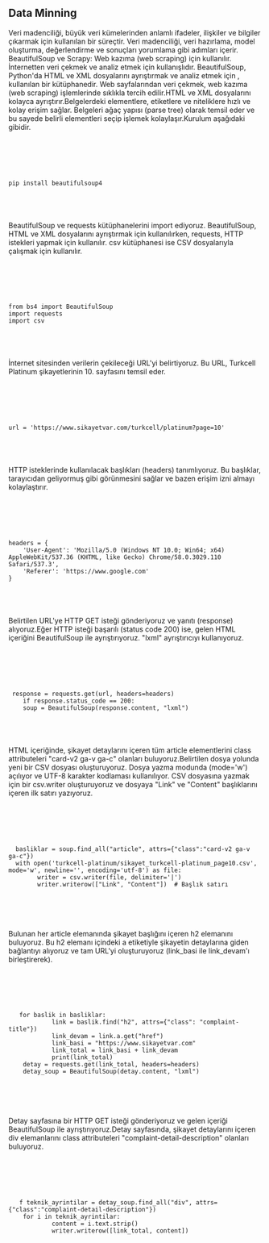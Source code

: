 ## Data Minning

Veri madenciliği, büyük veri kümelerinden anlamlı ifadeler, ilişkiler ve bilgiler çıkarmak için kullanılan bir süreçtir. Veri madenciliği, veri hazırlama, model oluşturma, değerlendirme ve sonuçları yorumlama gibi adımları içerir.
BeautifulSoup ve Scrapy: Web kazıma (web scraping) için kullanılır. İnternetten veri çekmek ve analiz etmek için kullanışlıdır. BeautifulSoup, Python'da HTML ve XML dosyalarını ayrıştırmak ve analiz etmek için ,
kullanılan bir kütüphanedir. Web sayfalarından veri çekmek, web kazıma (web scraping) işlemlerinde sıklıkla tercih edilir.HTML ve XML dosyalarını kolayca ayrıştırır.Belgelerdeki elementlere, etiketlere ve niteliklere hızlı ve kolay erişim sağlar.
Belgeleri ağaç yapısı (parse tree) olarak temsil eder ve bu sayede belirli elementleri seçip işlemek kolaylaşır.Kurulum aşağıdaki gibidir.
<pre><code>
<!DOCTYPE html>
<html>
<body>
    <p>pip install beautifulsoup4 </p>
</body>
</html>
</code></pre>

BeautifulSoup ve requests kütüphanelerini import ediyoruz. BeautifulSoup, HTML ve XML dosyalarını ayrıştırmak için kullanılırken, requests, HTTP istekleri yapmak için kullanılır. csv kütüphanesi ise CSV dosyalarıyla çalışmak için kullanılır.
<pre><code>
<!DOCTYPE html>
<html>
<body>
    <p>from bs4 import BeautifulSoup
import requests
import csv</p>
</body>
</html>
</code></pre>
İnternet sitesinden verilerin çekileceği URL'yi belirtiyoruz. Bu URL, Turkcell Platinum şikayetlerinin 10. sayfasını temsil eder.
<pre><code>
<!DOCTYPE html>
<html>
<body>
    <p>url = 'https://www.sikayetvar.com/turkcell/platinum?page=10'</p>
</body>
</html>
</code></pre>
HTTP isteklerinde kullanılacak başlıkları (headers) tanımlıyoruz. Bu başlıklar, tarayıcıdan geliyormuş gibi görünmesini sağlar ve bazen erişim izni almayı kolaylaştırır.
<pre><code>
<!DOCTYPE html>
<html>
<body>
    <p>headers = {
    'User-Agent': 'Mozilla/5.0 (Windows NT 10.0; Win64; x64) AppleWebKit/537.36 (KHTML, like Gecko) Chrome/58.0.3029.110 Safari/537.3',
    'Referer': 'https://www.google.com'
}</p>
</body>
</html>
</code></pre>
Belirtilen URL'ye HTTP GET isteği gönderiyoruz ve yanıtı (response) alıyoruz.Eğer HTTP isteği başarılı (status code 200) ise, gelen HTML içeriğini BeautifulSoup ile ayrıştırıyoruz. "lxml" ayrıştırıcıyı kullanıyoruz.
<pre><code>
<!DOCTYPE html>
<html>
<body>
    <p> response = requests.get(url, headers=headers)
    if response.status_code == 200:
    soup = BeautifulSoup(response.content, "lxml")</p>
</body>
</html>
</code></pre>
HTML içeriğinde, şikayet detaylarını içeren tüm article elementlerini class attributeleri "card-v2 ga-v ga-c" olanları buluyoruz.Belirtilen dosya yolunda yeni bir CSV dosyası oluşturuyoruz. Dosya yazma modunda (mode='w') açılıyor ve UTF-8 karakter kodlaması kullanılıyor. CSV dosyasına yazmak için bir csv.writer oluşturuyoruz ve dosyaya "Link" ve "Content" başlıklarını içeren ilk satırı yazıyoruz.
<pre><code>
<!DOCTYPE html>
<html>
<body>
    <p>  basliklar = soup.find_all("article", attrs={"class":"card-v2 ga-v ga-c"})
  with open('turkcell-platinum/sikayet_turkcell-platinum_page10.csv', mode='w', newline='', encoding='utf-8') as file:
        writer = csv.writer(file, delimiter='|')
        writer.writerow(["Link", "Content"])  # Başlık satırı
    </p>
</body>
</html>
</code></pre>
Bulunan her article elemanında şikayet başlığını içeren h2 elemanını buluyoruz. Bu h2 elemanı içindeki a etiketiyle şikayetin detaylarına giden bağlantıyı alıyoruz ve tam URL'yi oluşturuyoruz (link_basi ile link_devam'ı birleştirerek).
<pre><code>
<!DOCTYPE html>
<html>
<body>
    <p>   for baslik in basliklar:
            link = baslik.find("h2", attrs={"class": "complaint-title"})
            link_devam = link.a.get("href")
            link_basi = "https://www.sikayetvar.com"
            link_total = link_basi + link_devam
            print(link_total)
    detay = requests.get(link_total, headers=headers)
    detay_soup = BeautifulSoup(detay.content, "lxml")
    </p>
</body>
</html>
</code></pre>
Detay sayfasına bir HTTP GET isteği gönderiyoruz ve gelen içeriği BeautifulSoup ile ayrıştırıyoruz.Detay sayfasında, şikayet detaylarını içeren div elemanlarını class attributeleri "complaint-detail-description" olanları buluyoruz.
<pre><code>
<!DOCTYPE html>
<html>
<body>
    <p>   f teknik_ayrintilar = detay_soup.find_all("div", attrs={"class":"complaint-detail-description"})
    for i in teknik_ayrintilar:
            content = i.text.strip()
            writer.writerow([link_total, content])
    </p>
</body>
</html>
</code></pre>


